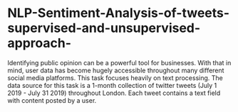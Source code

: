 # NLP-Sentiment-Analysis-of-tweets-supervised-and-unsupervised-approach-
Identifying public opinion can be a powerful tool for businesses. With that in mind, user data has become hugely accessible throughout many different social media platforms. This task focuses heavily on text processing. The data source for this task is a 1-month collection of twitter tweets (July 1 2019 - July 31 2019) throughout London. Each tweet contains a text field with content posted by a user.
